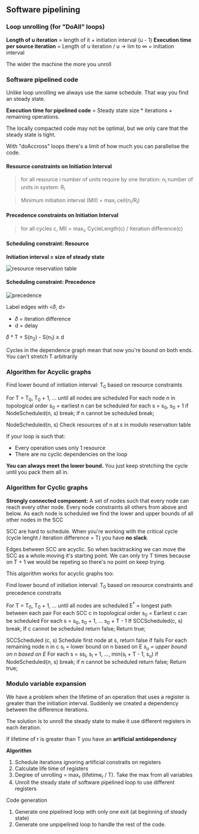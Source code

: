 ## Software pipelining

### Loop unrolling (for "DoAll" loops)

**Length of u iteration** = length of it + initiation interval (u - 1)
**Execution time per source iteration** = Length of u iteration / u → lim to ∞ = initiation interval

The wider the machine the more you unroll

### Software pipelined code

Unlike loop unrolling we always use the same schedule. That way you find an steady state.

**Execution time for pipelined code** = Steady state size * iterations + remaining operations.

The locally compacted code may not be optimal, but we only care that the steady state is tight.

With "doAccross" loops there's a limit of how much you can parallelise the code.

#### Resource constraints on Initiation Interval

> for all resource i
  number of units require by one iteration: n<sub>i</sub>
  number of units in system: R<sub>i</sub>
  
> Minimum initiation interval (MII) = max<sub>i</sub> ceil(n<sub>i</sub>/R<sub>i</sub>)

#### Precedence constraints on Initiation Interval

> for all cycles c,
> MII = max<sub>c</sub> CycleLength(c) / Iteration difference(c)

#### Scheduling constraint: Resource

**Initiation interval = size of steady state**

![resource reservation table](/images/resourceReservationTable.png)

#### Scheduling constraint: Precedence

![precedence](/images/precedence.png)

Label edges with <𝛿, d>
* 𝛿 = iteration difference
* d = delay


𝛿 * T + S(n<sub>2</sub>) - S(n<sub>1</sub>)  ≥ d


Cycles in the dependence graph mean that now you're bound on both ends. You can't stretch T arbitrarily 

### Algorithm for Acyclic graphs

Find lower bound of initiation interval: T<sub>0</sub>
  based on resource constraints

For T = T<sub>0</sub>, T<sub>0</sub> + 1, ... until all nodes are scheduled
  For each node n in topological order
    s<sub>0</sub> = earliest n can be scheduled
    for each s = s<sub>0</sub>, s<sub>0</sub> + 1
      if NodeScheduled(n, s) break;
    if n cannot be scheduled break;
    
NodeScheduled(n, s)
  Check resources of n at s in modulo reservation table


If your loop is such that:
* Every operation uses only 1 resource
* There are no cyclic dependencies on the loop

**You can always meet the lower bound.** You just keep stretching the cycle until you pack them all in.

### Algorithm for Cyclic graphs

**Strongly connected component:** A set of nodes such that every node can reach every other node. Every node constraints all others from above and below. As each node is scheduled we find the lower and upper bounds of all other nodes in the SCC

SCC are hard to schedule. When you're working with the critical cycle (cycle lenght / iteration difference = T) you have **no slack**.

Edges between SCC are acyclic. So when backtracking we can move the SCC as a whole moving it's starting point. We can only try T times because on T + 1 we would be repeting so there's no point on keep trying.

This algorithm works for acyclic graphs too:

Find lower bound of initiation interval: T<sub>0</sub>
  based on resource constraints and precedence constraits

For T = T<sub>0</sub>, T<sub>0</sub> + 1, ... until all nodes are scheduled
  E<sup>*</sup> =  longest path between each pair
  For each SCC c in topological order
    s<sub>0</sub> = Earliest c can be scheduled
    For each s = s<sub>0</sub>, s<sub>0</sub> + 1, ... s<sub>0</sub> + T - 1 
      If SCCScheduled(c, s) break;
    If c cannot be scheduled return false;
  Return true;
  
SCCScheduled (c, s)
  Schedule first node at s, return false if fails
  For each remaining node n in c
    s<sub>l</sub> = lower bound on n based on E<sup>*</sup>
    s<sub>u</sub> = upper bound on n based on E<sup>*</sup>
    For each s = ss<sub>l</sub>, s<sub>l</sub> + 1, ..., min(s<sub>l</sub> + T - 1, s<sub>u</sub>)
      if NodeScheduled(n, s) break;
    if n cannot be scheduled return false;
  Return true;


### Modulo variable expansion

We have a problem when the lifetime of an operation that uses a register is greater than the initiation interval. Suddenly we created a dependency between the difference iterations.

The solution is to unroll the steady state to make it use different registers in each iteration.

If lifetime of r is greater than T you have an **artificial antidependency**

**Algorithm**

1. Schedule iterations ignoring artificial constraits on registers
2. Calculate life time of registers
3. Degree of unrolling = max<sub>r</sub> (lifetime<sub>r</sub> / T). Take the max from all variables
3. Unroll the steady state of software pipelined loop to use different registers

Code generation
1. Generate one pipelined loop with only one exit (at beginning of steady state)
2. Generate one unpipelined loop to handle the rest of the code. 

